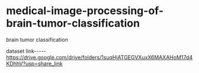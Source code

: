 # medical-image-processing-of-brain-tumor-classification
brain tumor classification

dataset link-----https://drive.google.com/drive/folders/1suqHjATGEGVXuxX6MAXAHoM17d4KDhhV?usp=share_link
